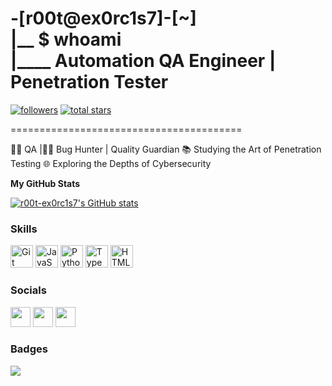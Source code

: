 -[r00t@ex0rc1s7]-[~]
<br>
|__ $ whoami
<br>
|____ Automation QA Engineer | Penetration Tester
========================================

<p align="left">
      <a href="https://github.com/r00t-ex0rc1s7?tab=followers">
         <img alt="followers" title="Follow me on Github" src="https://custom-icon-badges.demolab.com/github/followers/r00t-ex0rc1s7?color=236ad3&labelColor=1155ba&style=for-the-badge&logo=person-add&label=Follow&logoColor=white"/></a>
      <a href="https://github.com/r00t-ex0rc1s7?tab=repositories&sort=stargazers">
         <img alt="total stars" title="Total stars on GitHub" src="https://custom-icon-badges.demolab.com/github/stars/r00t-ex0rc1s7?color=55960c&style=for-the-badge&labelColor=488207&logo=star"/></a>
   </p>

========================================

🧑‍💻 QA |🕵️‍♂️ Bug Hunter | Quality Guardian 📚 
Studying the Art of Penetration Testing 🌐
Exploring the Depths of Cybersecurity

<b>My GitHub Stats</b>

<a href="http://www.github.com/r00t-ex0rc1s7"><img src="https://github-readme-stats.vercel.app/api?username=r00t-ex0rc1s7&show_icons=true&hide=&count_private=true&title_color=ef4444&text_color=ffffff&icon_color=22c55e&bg_color=22272e&hide_border=true&show_icons=true" alt="r00t-ex0rc1s7's GitHub stats" /></a>

### Skills


<p align="left">
<a href="https://git-scm.com/" target="_blank" rel="noreferrer"><img src="https://raw.githubusercontent.com/danielcranney/readme-generator/main/public/icons/skills/git-colored.svg" width="36" height="36" alt="Git" /></a>
<a href="https://developer.mozilla.org/en-US/docs/Web/JavaScript" target="_blank" rel="noreferrer"><img src="https://raw.githubusercontent.com/danielcranney/readme-generator/main/public/icons/skills/javascript-colored.svg" width="36" height="36" alt="JavaScript" /></a>
<a href="https://www.python.org/" target="_blank" rel="noreferrer"><img src="https://raw.githubusercontent.com/danielcranney/readme-generator/main/public/icons/skills/python-colored.svg" width="36" height="36" alt="Python" /></a>
<a href="https://www.typescriptlang.org/" target="_blank" rel="noreferrer"><img src="https://raw.githubusercontent.com/danielcranney/readme-generator/main/public/icons/skills/typescript-colored.svg" width="36" height="36" alt="TypeScript" /></a>
<a href="https://developer.mozilla.org/en-US/docs/Glossary/HTML5" target="_blank" rel="noreferrer"><img src="https://raw.githubusercontent.com/danielcranney/readme-generator/main/public/icons/skills/html5-colored.svg" width="36" height="36" alt="HTML5" /></a>
</p>


### Socials

<p align="left"> <a href="https://www.github.com/r00t-ex0rc1s7" target="_blank" rel="noreferrer"><img src="https://raw.githubusercontent.com/danielcranney/readme-generator/main/public/icons/socials/github.svg" width="32" height="32" /></a> <a href="http://www.instagram.com/r00t.ex0rc1s7" target="_blank" rel="noreferrer"><img src="https://raw.githubusercontent.com/danielcranney/readme-generator/main/public/icons/socials/instagram.svg" width="32" height="32" /></a> <a href="https://www.twitter.com/root_ex0rc1s7" target="_blank" rel="noreferrer"><img src="https://raw.githubusercontent.com/danielcranney/readme-generator/main/public/icons/socials/twitter.svg" width="32" height="32" /></a></p>

### Badges

<a href="http://www.github.com/r00t-ex0rc1s7"><img src="https://github-readme-streak-stats.herokuapp.com/?user=r00t-ex0rc1s7&stroke=ffffff&background=22272e&ring=ef4444&fire=ef4444&currStreakNum=ffffff&currStreakLabel=ef4444&sideNums=ffffff&sideLabels=ffffff&dates=ffffff&hide_border=true" /></a>
